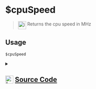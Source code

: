 # $cpuSpeed
> <img align="top" src="https://upload.wikimedia.org/wikipedia/commons/thumb/e/e4/Infobox_info_icon.svg/160px-Infobox_info_icon.svg.png?20150409153300" alt="image" width="25" height="auto"> Returns the cpu speed in MHz
## Usage
```
$cpuSpeed
```
<details>
<summary>
    
## <img align="top" src="https://cdn4.iconfinder.com/data/icons/iconsimple-logotypes/512/github-512.png" alt="image" width="25" height="auto">  [Source Code](https://github.com/tryforge/ForgeScript-V2/blob/main/src/native/cpuSpeed.ts)
    
</summary>
    
```ts
import { NativeFunction, Return } from "../structures"
import os from "node:os"

export default new NativeFunction({
    name: "$cpuSpeed",
    version: "1.0.7",
    description: "Returns the cpu speed in MHz",
    unwrap: false,
    execute(ctx) {
        return Return.success(os.cpus()[0]?.speed)
    },
})

```
    
</details>